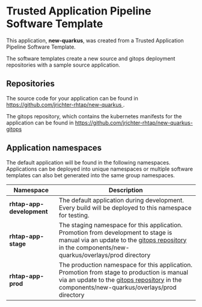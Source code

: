 # Trusted Application Pipeline Software Template

This application, **new-quarkus**, was created from a Trusted Application Pipeline Software Template.

The software templates create a new source and gitops deployment repositories with a sample source application. 

## Repositories

The source code for your application can be found in [https://github.com/jrichter-rhtap/new-quarkus ](https://github.com/jrichter-rhtap/new-quarkus ).
 
The gitops repository, which contains the kubernetes manifests for the application can be found in 
[https://github.com/jrichter-rhtap/new-quarkus-gitops ](https://github.com/jrichter-rhtap/new-quarkus-gitops ) 

## Application namespaces 

The default application will be found in the following namespaces. Applications can be deployed into unique namespaces or multiple software templates can also bet generated into the same group namespaces.  

|  Namespace   |  Description   |  
| -------- | -------- |   
| **rhtap-app-development** | The default application during development. Every build will be deployed to this namespace for testing. | 
| **rhtap-app-stage** | The staging namespace for this application. Promotion from development to stage is manual via an update to the [gitops repository](https://github.com/jrichter-rhtap/new-quarkus-gitops ) in the components/new-quarkus/overlays/prod directory |  
| **rhtap-app-prod** | The production namespace for this application. Promotion from stage to production is manual via an update to the [gitops repository](https://github.com/jrichter-rhtap/new-quarkus-gitops ) in the components/new-quarkus/overlays/prod directory | 